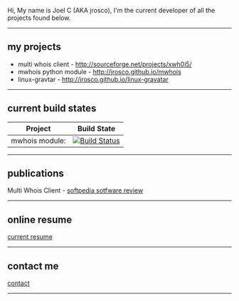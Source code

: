 Hi, My name is Joel C (AKA jrosco), I'm the current developer of all the projects found below.

***
my projects
---
* multi whois client - http://sourceforge.net/projects/xwh0i5/
* mwhois python module - http://jrosco.github.io/mwhois 
* linux-gravtar -  http://jrosco.github.io/linux-gravatar

***

current build states
---
|Project|Build State|
|---|---|
| mwhois module:| [![Build Status](https://travis-ci.org/jrosco/mwhois.svg?branch=master)](https://travis-ci.org/jrosco/mwhois)|

***

publications
---
Multi Whois Client - [softpedia sotfware review](http://www.softpedia.com/get/Network-Tools/Traceroute-Whois-Tools/Multi-Whois.shtml)

***

online resume
---
[current resume](http://www.doyoubuzz.com/joel-cumberland)

***
contact me
---
[contact](http://www.doyoubuzz.com/joel-cumberland/cv/contact)

***
